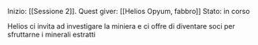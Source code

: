 Inizio: [[Sessione 2]].
Quest giver: [[Helios Opyum, fabbro]]
Stato: in corso

Helios ci invita ad investigare la miniera e ci offre di diventare soci per sfruttarne i minerali estratti